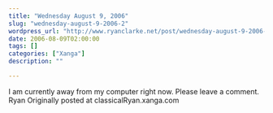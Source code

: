 ```yaml
---
title: "Wednesday August 9, 2006"
slug: "wednesday-august-9-2006-2"
wordpress_url: "http://www.ryanclarke.net/post/wednesday-august-9-2006-2/"
date: 2006-08-09T02:00:00
tags: []
categories: ["Xanga"]
description: ""

---
```


I am currently away from my computer right now. Please leave a comment.
Ryan
Originally posted at classicalRyan.xanga.com
